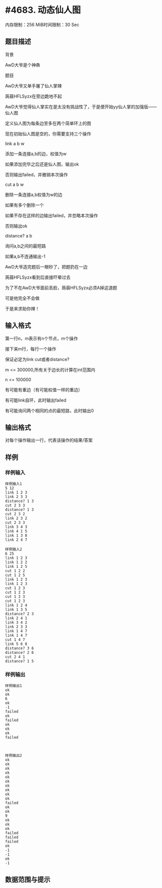 # #4683. 动态仙人图

内存限制：256 MiB时间限制：30 Sec

## 题目描述

背景

AwD大爷是个神犇

题目

AwD大爷又单手屠了仙人掌辣

蒟蒻HFLSyzx在旁边跪地不起

AwD大爷觉得仙人掌实在是太没有挑战性了，于是便开始yy仙人掌的加强版&mdash;&mdash;仙人图

定义仙人图为每条边至多在两个简单环上的图

现在初始仙人图是空的，你需要支持三个操作

link a b w

添加一条连接a,b的边，权值为w

如果添加完毕之后还是仙人图，输出ok

否则输出failed，并撤销本次操作

cut a b w

删除一条连接a,b权值为w的边

如果有多个删除一个

如果不存在这样的边输出failed，并忽略本次操作

否则输出ok

distance? a b

询问a,b之间的最短路

如果a,b不连通输出-1

AwD大爷造完题后一眼秒了，把题扔在一边

蒟蒻HFLSyzx看到后直接吓晕过去

为了不在AwD大爷面前丢脸，蒟蒻HFLSyzx必须A掉这道题

可是他完全不会做

于是来求助你辣！

## 输入格式

第一行n，m表示有n个节点，m个操作

接下来m行，每行一个操作

保证必定为link cut或者distance?

m <= 300000,所有关于边长的计算在int范围内

n <= 100000

有可能有重边（有可能权值一样的重边）

有可能link自环，此时输出failed

有可能询问两个相同的点的最短路，此时输出0

## 输出格式

对每个操作输出一行，代表该操作的结果/答案

## 样例

### 样例输入

    
    样例输入1
    5 12
    link 1 2 3
    link 2 3 3
    distance? 1 3
    cut 2 3 3
    distance? 1 3
    cut 2 3 2
    link 2 3 2
    cut 2 3 3
    link 3 4 3
    link 4 1 5
    link 1 3 8
    link 2 4 7
    
    样例输入2
    6 25
    link 1 2 3
    link 1 2 2
    link 1 2 5
    cut 1 2 2
    cut 1 2 5
    link 1 2 3
    link 1 2 3
    cut 1 2 3
    cut 1 2 3
    cut 1 2 3
    cut 1 2 3
    link 1 2 4
    link 1 3 5
    distance? 2 3
    link 2 4 1
    link 3 4 2
    link 2 3 3
    link 1 4 7
    link 1 4 7
    cut 1 4 7
    link 5 6 8
    distance? 3 6
    distance? 2 6
    cut 2 4 1
    distance? 1 5
    

### 样例输出

    
    样例输出1
    ok
    ok
    6
    ok
    -1
    failed
    ok
    failed
    ok
    ok
    ok
    failed
    
    
    
    样例输出2
    ok
    ok
    ok
    ok
    ok
    ok
    ok
    ok
    ok
    ok
    failed
    ok
    ok
    9
    ok
    ok
    ok
    failed
    failed
    failed
    ok
    -1
    -1
    ok
    -1
    

## 数据范围与提示

